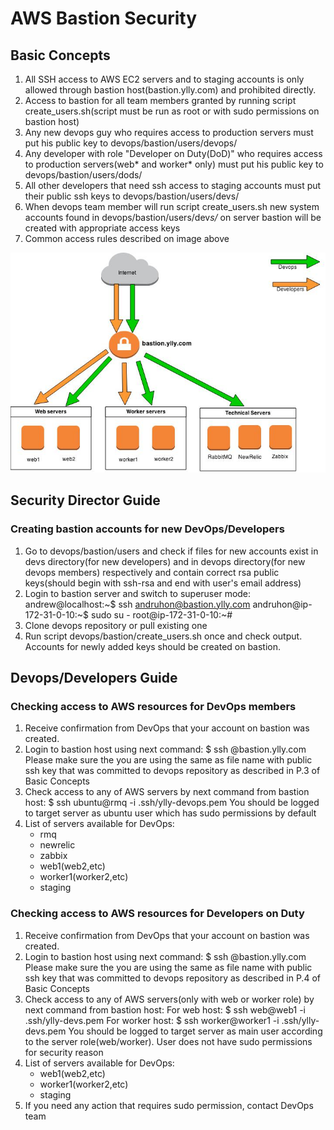 # AWS Bastion Security

## Basic Concepts

1. All SSH access to AWS EC2 servers and to staging accounts is only allowed through bastion host(bastion.ylly.com) and prohibited directly.
2. Access to bastion for all team members granted by running script create_users.sh(script must be run as root or with sudo permissions on bastion host)
3. Any new devops guy who requires access to production servers must put his public key to devops/bastion/users/devops/<username>
4. Any developer with role "Developer on Duty(DoD)" who requires access to production servers(web* and worker* only) must put his public key to devops/bastion/users/dods/<username>
5. All other developers that need ssh access to staging accounts must put their public ssh keys to devops/bastion/users/devs/<username>
6. When devops team member will run script create_users.sh new system accounts found in devops/bastion/users/dev*s/* on server bastion will be created with appropriate access keys
7. Common access rules described on image above

![AWS bastion access](AWS-access-bastion.jpg)

## Security Director Guide

### Creating bastion accounts for new DevOps/Developers

1. Go to devops/bastion/users and check if files for new accounts exist in devs directory(for new developers) and in devops directory(for new devops members) respectively and contain correct rsa public keys(should begin with ssh-rsa and end with user's email address)
2. Login to bastion server and switch to superuser mode:
andrew@localhost:~$ ssh andruhon@bastion.ylly.com
andruhon@ip-172-31-0-10:~$ sudo su -
root@ip-172-31-0-10:~#
3. Clone devops repository or pull existing one
4. Run script devops/bastion/create_users.sh once and check output. Accounts for newly added keys should be created on bastion.

## Devops/Developers Guide

### Checking access to AWS resources for DevOps members

1. Receive confirmation from DevOps that your account on bastion was created.
2. Login to bastion host using next command:
$ ssh <username>@bastion.ylly.com
Please make sure the <username> you are using the same as file name with public ssh key that was committed to devops repository as described in P.3 of Basic Concepts
3. Check access to any of AWS servers by next command from bastion host:
$ ssh ubuntu@rmq -i .ssh/ylly-devops.pem
You should be logged to target server as ubuntu user which has sudo permissions by default
4. List of servers available for DevOps:
   * rmq
   * newrelic
   * zabbix
   * web1(web2,etc) 
   * worker1(worker2,etc)
   * staging

### Checking access to AWS resources for Developers on Duty

1. Receive confirmation from DevOps that your account on bastion was created.
2. Login to bastion host using next command:
$ ssh <username>@bastion.ylly.com
Please make sure the <username> you are using the same as file name with public ssh key that was committed to devops repository as described in P.4 of Basic Concepts
3. Check access to any of AWS servers(only with web or worker role) by next command from bastion host:
For web host:
$ ssh web@web1 -i .ssh/ylly-devs.pem
For worker host:
$ ssh worker@worker1 -i .ssh/ylly-devs.pem
You should be logged to target server as main user according to the server role(web/worker). User does not have sudo permissions for security reason
4. List of servers available for DevOps:
   *  web1(web2,etc)
   *  worker1(worker2,etc)
   *  staging
5. If you need any action that requires sudo permission, contact DevOps team
